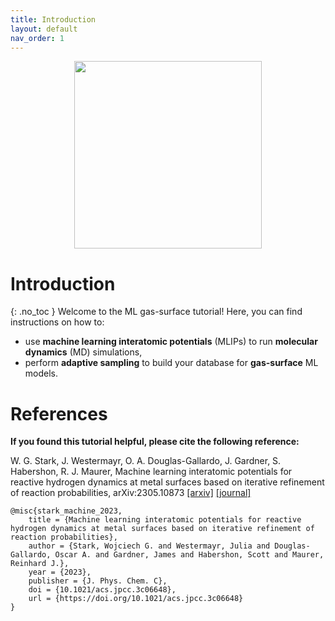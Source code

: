 ```yaml
---
title: Introduction
layout: default
nav_order: 1
---
```


<center><img src="https://github.com/wgst/ml-gas-surface/blob/main/docs/figures/ml_to_gas_surf.png?raw=true" width="300"></center>

# Introduction
{: .no_toc }
Welcome to the ML gas-surface tutorial!
Here, you can find instructions on how to:
* use **machine learning interatomic potentials** (MLIPs) to run **molecular dynamics** (MD) simulations,
* perform **adaptive sampling** to build your database for **gas-surface** ML models.

# References
**If you found this tutorial helpful, please cite the following reference:**

W. G. Stark, J. Westermayr, O. A. Douglas-Gallardo, J. Gardner, S. Habershon, R. J. Maurer, Machine learning interatomic potentials for reactive hydrogen dynamics at metal surfaces based on iterative refinement of reaction probabilities, arXiv:2305.10873 [[arxiv]](https://arxiv.org/abs/2305.10873) [[journal]](https://pubs.acs.org/doi/10.1021/acs.jpcc.3c06648)

```text
@misc{stark_machine_2023,
	title = {Machine learning interatomic potentials for reactive hydrogen dynamics at metal surfaces based on iterative refinement of reaction probabilities},
	author = {Stark, Wojciech G. and Westermayr, Julia and Douglas-Gallardo, Oscar A. and Gardner, James and Habershon, Scott and Maurer, Reinhard J.},
	year = {2023},
	publisher = {J. Phys. Chem. C},
	doi = {10.1021/acs.jpcc.3c06648}, 
	url = {https://doi.org/10.1021/acs.jpcc.3c06648}
}
```
